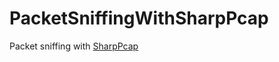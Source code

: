 # PacketSniffingWithSharpPcap
Packet sniffing with <a href="https://github.com/chmorgan/sharppcap">SharpPcap</a>
